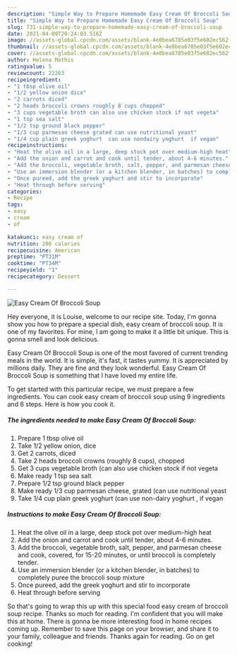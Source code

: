 ```yaml
---
description: "Simple Way to Prepare Homemade Easy Cream Of Broccoli Soup"
title: "Simple Way to Prepare Homemade Easy Cream Of Broccoli Soup"
slug: 731-simple-way-to-prepare-homemade-easy-cream-of-broccoli-soup
date: 2021-04-09T20:24:03.516Z
image: //assets-global.cpcdn.com/assets/blank-4e0bea6785e03f5e602ec562f230caae08da540cada707380b4fe1bbebba43da.png
thumbnail: //assets-global.cpcdn.com/assets/blank-4e0bea6785e03f5e602ec562f230caae08da540cada707380b4fe1bbebba43da.png
cover: //assets-global.cpcdn.com/assets/blank-4e0bea6785e03f5e602ec562f230caae08da540cada707380b4fe1bbebba43da.png
author: Helena Mathis
ratingvalue: 5
reviewcount: 22263
recipeingredient:
- "1 tbsp olive oil"
- "1/2 yellow onion dice"
- "2 carrots diced"
- "2 heads broccoli crowns roughly 8 cups chopped"
- "3 cups vegetable broth can also use chicken stock if not vegeta"
- "1 tsp sea salt"
- "1/2 tsp ground black pepper"
- "1/3 cup parmesan cheese grated can use nutritional yeast"
- "1/4 cup plain greek yoghurt  can use nondairy yoghurt  if vegan"
recipeinstructions:
- "Heat the olive oil in a large, deep stock pot over medium-high heat"
- "Add the onion and carrot and cook until tender, about 4-6 minutes."
- "Add the broccoli, vegetable broth, salt, pepper, and parmesan cheese and cook, covered, for 15-20 minutes, or until broccoli is completely tender."
- "Use an immersion blender (or a kitchen blender, in batches) to completely puree the broccoli soup mixture"
- "Once pureed, add the greek yoghurt and stir to incorporate"
- "Heat through before serving"
categories:
- Recipe
tags:
- easy
- cream
- of

katakunci: easy cream of 
nutrition: 208 calories
recipecuisine: American
preptime: "PT31M"
cooktime: "PT34M"
recipeyield: "1"
recipecategory: Dessert

---
```



![Easy Cream Of Broccoli Soup](//assets-global.cpcdn.com/assets/blank-4e0bea6785e03f5e602ec562f230caae08da540cada707380b4fe1bbebba43da.png)

Hey everyone, it is Louise, welcome to our recipe site. Today, I'm gonna show you how to prepare a special dish, easy cream of broccoli soup. It is one of my favorites. For mine, I am going to make it a little bit unique. This is gonna smell and look delicious.

Easy Cream Of Broccoli Soup is one of the most favored of current trending meals in the world. It is simple, it's fast, it tastes yummy. It is appreciated by millions daily. They are fine and they look wonderful. Easy Cream Of Broccoli Soup is something that I have loved my entire life.




To get started with this particular recipe, we must prepare a few ingredients. You can cook easy cream of broccoli soup using 9 ingredients and 6 steps. Here is how you cook it.

<!--inarticleads1-->

##### The ingredients needed to make Easy Cream Of Broccoli Soup:

1. Prepare 1 tbsp olive oil
1. Take 1/2 yellow onion, dice
1. Get 2 carrots, diced
1. Take 2 heads broccoli crowns (roughly 8 cups), chopped
1. Get 3 cups vegetable broth (can also use chicken stock if not vegeta
1. Make ready 1 tsp sea salt
1. Prepare 1/2 tsp ground black pepper
1. Make ready 1/3 cup parmesan cheese, grated (can use nutritional yeast
1. Take 1/4 cup plain greek yoghurt  (can use non-dairy yoghurt , if vegan




<!--inarticleads2-->

##### Instructions to make Easy Cream Of Broccoli Soup:

1. Heat the olive oil in a large, deep stock pot over medium-high heat
1. Add the onion and carrot and cook until tender, about 4-6 minutes.
1. Add the broccoli, vegetable broth, salt, pepper, and parmesan cheese and cook, covered, for 15-20 minutes, or until broccoli is completely tender.
1. Use an immersion blender (or a kitchen blender, in batches) to completely puree the broccoli soup mixture
1. Once pureed, add the greek yoghurt and stir to incorporate
1. Heat through before serving




So that's going to wrap this up with this special food easy cream of broccoli soup recipe. Thanks so much for reading. I'm confident that you will make this at home. There is gonna be more interesting food in home recipes coming up. Remember to save this page on your browser, and share it to your family, colleague and friends. Thanks again for reading. Go on get cooking!
